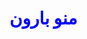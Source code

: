 

<html>
<head>
<title>
    گوززز
</title>
<body>
    

<h1 style="color: blue;">منو بارون</h1>


</body>

</head>







</html>
